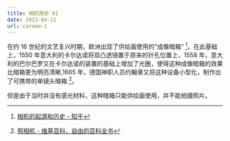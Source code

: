 ```yaml
---
title: 相机简史 01
date: 2023-04-21
url: carema-1
---
```


在约 16 世纪的文艺复兴时期，欧洲出现了供绘画使用的“成像暗箱” [^1]。在此基础上，1550 年意大利的卡尔达诺将双凸透镜置于原来的针孔位置上，1558 年，意大利的巴尔巴罗又在卡尔达诺的装置的基础上增加了光圈，使得这种成像暗箱的效果比暗箱更为明亮清晰,1665 年，德国神职人员约翰章又将这种设备小型化，制作出了可携带的单镜头暗箱 [^2]。

但是由于当时并没有感光材料，这种暗箱只能供绘画使用，并不能拍摄照片。

[^1]: [相机的起源和历史 - 知乎](https://zhuanlan.zhihu.com/p/105908468)
[^2]: [照相机 - 维基百科，自由的百科全书](https://zh.wikipedia.org/wiki/%E7%85%A7%E7%9B%B8%E6%A9%9F)